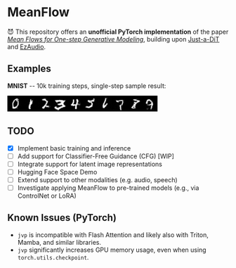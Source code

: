 # MeanFlow
😈 This repository offers an **unofficial PyTorch implementation** of the paper [_Mean Flows for One-step Generative Modeling_](https://arxiv.org/pdf/2505.13447), building upon [Just-a-DiT](https://github.com/ArchiMickey/Just-a-DiT) and [EzAudio](https://github.com/haidog-yaqub/EzAudio).

## Examples
**MNIST** -- 10k training steps, single-step sample result:

![MNIST 10k steps](assets/mnist_10k.png)

## TODO
- [x] Implement basic training and inference
- [ ] Add support for Classifier-Free Guidance (CFG) [WIP]
- [ ] Integrate support for latent image representations
- [ ] Hugging Face Space Demo
- [ ] Extend support to other modalities (e.g. audio, speech)
- [ ] Investigate applying MeanFlow to pre-trained models (e.g., via ControlNet or LoRA)

## Known Issues (PyTorch)
- `jvp` is incompatible with Flash Attention and likely also with Triton, Mamba, and similar libraries.  
- `jvp` significantly increases GPU memory usage, even when using `torch.utils.checkpoint`.
